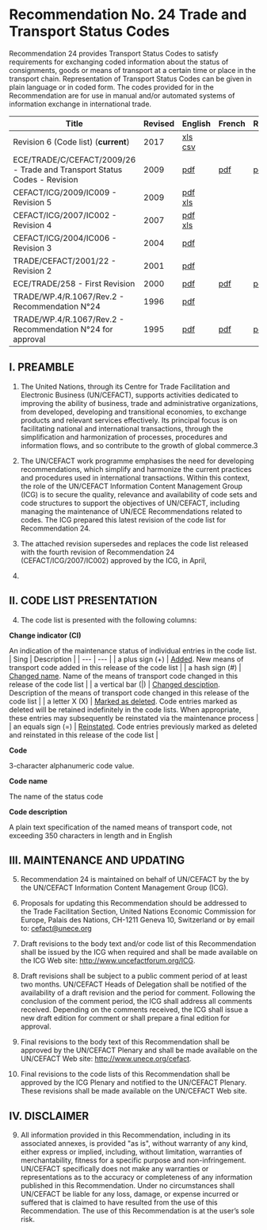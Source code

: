 # Recommendation No. 24 Trade and Transport Status Codes

Recommendation 24 provides Transport Status Codes to satisfy requirements for exchanging coded information about the status of consignments, goods or means of transport at a certain time or place in the transport chain. Representation of Transport Status Codes can be given in plain language or in coded form. The codes provided for in the Recommendation are for use in manual and/or automated systems of information exchange in international trade.

| Title | Revised | English | French | Russian |
| --- | --- | --- | --- | --- |
|Revision 6 (Code list) (**current**)|2017|[xls](./editions%26revisions/rec24_Rev6e_2017.xls)<br>[csv](./current/rec24_Rev6e_2017.csv)|||
|ECE/TRADE/C/CEFACT/2009/26 - Trade and Transport Status Codes - Revision|2009|[pdf](./editions%26revisions/Rec24-ECE_TRADE_C_CEFACT_2009_26E.pdf)|[pdf](./editions%26revisions/Rec24-ECE_TRADE_C_CEFACT_2009_26F.pdf)|[pdf](./editions%26revisions/Rec24-ECE_TRADE_C_CEFACT_2009_26R.pdf)|
|CEFACT/ICG/2009/IC009 - Revision 5|2009|[pdf](./editions%26revisions/rec24_Rev5e_2009.pdf)<br/>[xls](./editions%26revisions/rec24_Rev5e_2009.xls)|||
|CEFACT/ICG/2007/IC002 - Revision 4|2007|[pdf](./editions%26revisions/rec24_rev4e_2007.pdf)<br/>[xls](./editions%26revisions/rec24_rev4e_2007.xls)|||
|CEFACT/ICG/2004/IC006 - Revision 3|2004|[pdf](./editions%26revisions/rec24_Rev3-2004_ic006.pdf)|||
|TRADE/CEFACT/2001/22 - Revision 2|2001|[pdf](./editions%26revisions/Rec24-ECE_TRADE_C_CEFACT_2001_22e.pdf)|||
|ECE/TRADE/258 - First Revision|2000|[pdf](./editions%26revisions/rec24_ecetrd258e.pdf)|[pdf](./editions%26revisions/rec24_ecetrd258f.pdf)|[pdf](./editions%26revisions/rec24_ecetrd258r.pdf)|
|TRADE/WP.4/R.1067/Rev.2 - Recommendation N°24|1996|[pdf](./editions%26revisions/rec24_1996_r1067rev2.pdf)|||
|TRADE/WP.4/R.1067/Rev.2 - Recommendation N°24 for approval|1995|[pdf](./editions%26revisions/rec24_1995_r1067.pdf)|[pdf](./editions%26revisions/rec24_1995_r1067f.pdf)|[pdf](./editions%26revisions/rec24_1995_r1067r.pdf)|



## I. PREAMBLE

1. The United Nations, through its Centre for Trade Facilitation and Electronic Business
(UN/CEFACT), supports activities dedicated to improving the ability of business, trade and
administrative organizations, from developed, developing and transitional economies, to
exchange products and relevant services effectively. Its principal focus is on facilitating national
and international transactions, through the simplification and harmonization of processes,
procedures and information flows, and so contribute to the growth of global commerce.3

2. The UN/CEFACT work programme emphasises the need for developing
recommendations, which simplify and harmonize the current practices and procedures used in
international transactions. Within this context, the role of the UN/CEFACT Information Content
Management Group (ICG) is to secure the quality, relevance and availability of code sets and
code structures to support the objectives of UN/CEFACT, including managing the maintenance
of UN/ECE Recommendations related to codes. The ICG prepared this latest revision of the code
list for Recommendation 24.

3. The attached revision supersedes and replaces the code list released with the fourth
revision of Recommendation 24 (CEFACT/ICG/2007/IC002) approved by the ICG, in April,
2007.

## II. CODE LIST PRESENTATION

4. The code list is presented with the following columns:

**Change indicator (CI)**

An indication of the maintenance status of individual entries in the code list.
| Sing | Description | 
| --- | --- |
| a plus sign (+) | <ins>Added</ins>. New means of transport code added in this release of the code list |
| a hash sign (#) | <ins>Changed name</ins>. Name of the means of transport code changed in this release of the code list |
| a vertical bar (\|) | <ins>Changed desciption</ins>. Description of the means of transport code changed in this release of the code list |
| a letter X (X) | <ins>Marked as deleted</ins>. Code entries marked as deleted will be retained indefinitely in the code lists. When appropriate, these entries may subsequently be reinstated via the maintenance process |
| an equals sign (=) | <ins>Reinstated</ins>. Code entries previously marked as deleted and reinstated in this release of the code list |


**Code**

3-character alphanumeric code value.

**Code name**

The name of the status code

**Code description**

A plain text specification of the named means of transport code, not exceeding 350 characters in length and in English


## III. MAINTENANCE AND UPDATING

5. Recommendation 24 is maintained on behalf of UN/CEFACT by the by the UN/CEFACT
Information Content Management Group (ICG).

6. Proposals for updating this Recommendation should be addressed to the Trade Facilitation
Section, United Nations Economic Commission for Europe, Palais des Nations, CH-1211
Geneva 10, Switzerland or by email to: cefact@unece.org

7. Draft revisions to the body text and/or code list of this Recommendation shall be issued by
the ICG when required and shall be made available on the ICG Web site:
http://www.uncefactforum.org/ICG.

8. Draft revisions shall be subject to a public comment period of at least two months.
UN/CEFACT Heads of Delegation shall be notified of the availability of a draft revision and the
period for comment. Following the conclusion of the comment period, the ICG shall address all
comments received. Depending on the comments received, the ICG shall issue a new draft
edition for comment or shall prepare a final edition for approval.

9. Final revisions to the body text of this Recommendation shall be approved by the
UN/CEFACT Plenary and shall be made available on the UN/CEFACT Web site:
http://www.unece.org/cefact.

10. Final revisions to the code lists of this Recommendation shall be approved by the ICG
Plenary and notified to the UN/CEFACT Plenary. These revisions shall be made available on the
UN/CEFACT Web site.

## IV. DISCLAIMER

9. All information provided in this Recommendation, including in its associated annexes, is provided "as is",
without warranty of any kind, either express or implied, including, without limitation, warranties of
merchantability, fitness for a specific purpose and non-infringement. UN/CEFACT specifically does not make
any warranties or representations as to the accuracy or completeness of any information published in this
Recommendation. Under no circumstances shall UN/CEFACT be liable for any loss, damage, or expense
incurred or suffered that is claimed to have resulted from the use of this Recommendation. The use of this
Recommendation is at the user’s sole risk.
